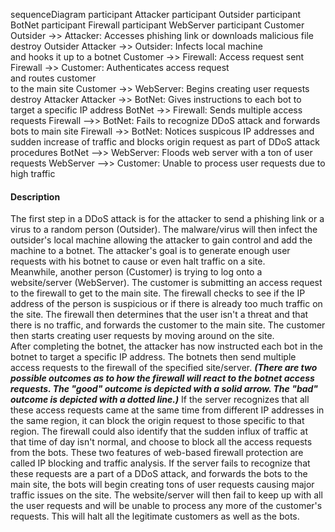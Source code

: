sequenceDiagram
    participant Attacker
    participant Outsider
    participant BotNet
    participant Firewall
    participant WebServer
    participant Customer
Outsider ->> Attacker: Accesses phishing link or downloads malicious file
destroy Outsider
Attacker ->> Outsider: Infects local machine<br>and hooks it up to a botnet
Customer ->> Firewall: Access request sent
Firewall ->> Customer: Authenticates access request<br>and routes customer<br>to the main site
Customer ->> WebServer: Begins creating user requests
destroy Attacker
Attacker ->> BotNet: Gives instructions to each bot to target a specific IP address
BotNet ->> Firewall: Sends multiple access requests
Firewall -->> BotNet: Fails to recognize DDoS attack and forwards bots to main site
Firewall ->> BotNet: Notices suspicous IP addresses and sudden increase of traffic and blocks origin request as part of DDoS attack procedures
BotNet -->> WebServer: Floods web server with a ton of user requests
WebServer -->> Customer: Unable to process user requests due to high traffic
#### Description 
The first step in a DDoS attack is for the attacker to send a phishing link or a virus to a random person (Outsider). The malware/virus will then infect the outsider's local machine allowing the attacker to gain control and add the machine to a botnet. The attacker's goal is to generate enough user requests with his botnet to cause or even halt traffic on a site.  
Meanwhile, another person (Customer) is trying to log onto a website/server (WebServer). The customer is submitting an access request to the firewall to get to the main site. The firewall checks to see if the IP address of the person is suspicious or if there is already too much traffic on the site. The firewall then determines that the user isn't a threat and that there is no traffic, and forwards the customer to the main site. The customer then starts creating user requests by moving around on the site.  
After completing the botnet, the attacker has now instructed each bot in the botnet to target a specific IP address. The botnets then send multiple access requests to the firewall of the specified site/server.
**_(There are two possible outcomes as to how the firewall will react to the botnet access requests. The "good" outcome is depicted with a solid arrow. The "bad" outcome is depicted with a dotted line.)_**
If the server recognizes that all these access requests came at the same time from different IP addresses in the same region, it can block the origin request to those specific to that region. The firewall could also identify that the sudden influx of traffic at that time of day isn't normal, and choose to block all the access requests from the bots. These two features of web-based firewall protection are called IP blocking and traffic analysis. 
If the server fails to recognize that these requests are a part of a DDoS attack, and forwards the bots to the main site, the bots will begin creating tons of user requests causing major traffic issues on the site. The website/server will then fail to keep up with all the user requests and will be unable to process any more of the customer's requests. This will halt all the legitimate customers as well as the bots.